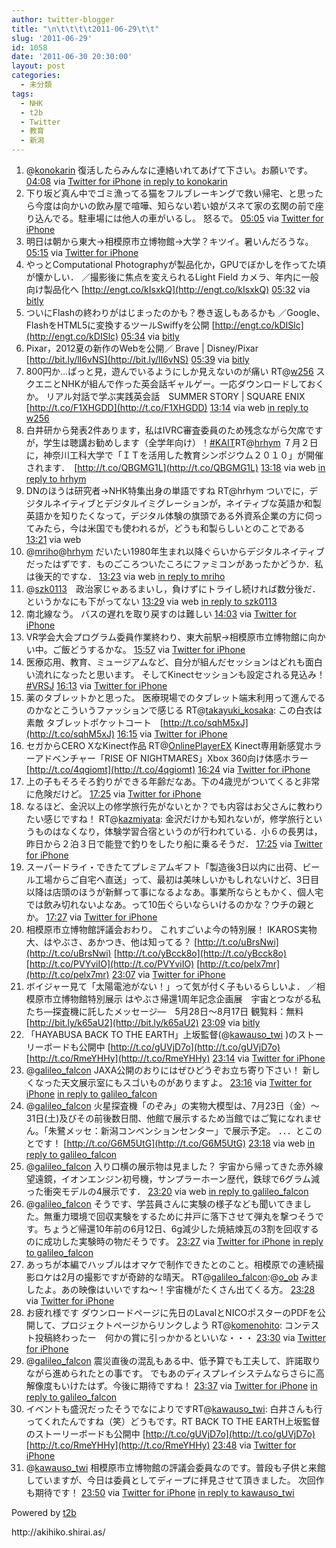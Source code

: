 ```yaml
---
author: twitter-blogger
title: "\n\t\t\t\t2011-06-29\t\t"
slug: '2011-06-29'
id: 1058
date: '2011-06-30 20:30:00'
layout: post
categories:
  - 未分類
tags:
  - NHK
  - t2b
  - Twitter
  - 教育
  - 新潟
---
```


<div xmlns:georss="http://www.georss.org/georss">

1.  <span><span>@[konokarin](http://twitter.com/konokarin "konokarin") 復活したらみんなに連絡いれてあげて下さい。お願いです。</span> <span>[<span>04:08</span>](http://twitter.com/o_ob/status/86088724517097472) <span>via [Twitter for iPhone](http://twitter.com/#!/download/iphone)</span> [in reply to konokarin](http://twitter.com/konokarin/status/85896142440759296)</span></span>
2.  <span><span>下り坂ど真ん中でゴミ漁ってる猫をフルブレーキングで救い帰宅、と思ったら今度は向かいの飲み屋で喧嘩、知らない若い娘がスネて家の玄関の前で座り込んでる。駐車場には他人の車がいるし。 怒るで。</span> <span>[<span>05:05</span>](http://twitter.com/o_ob/status/86102879982714881) <span>via [Twitter for iPhone](http://twitter.com/#!/download/iphone)</span></span></span>
3.  <span><span>明日は朝から東大→相模原市立博物館→大学？キツイ。暑いんだろうな。</span> <span>[<span>05:15</span>](http://twitter.com/o_ob/status/86105486419693569) <span>via [Twitter for iPhone](http://twitter.com/#!/download/iphone)</span></span></span>
4.  <span><span>やっとComputational Photographyが製品化か，GPUでぼかしを作ってた頃が懐かしい． ／撮影後に焦点を変えられるLight Field カメラ、年内に一般向け製品化へ [http://engt.co/kIsxkQ](http://engt.co/kIsxkQ)</span> <span>[<span>05:32</span>](http://twitter.com/o_ob/status/86109795450486784) <span>via [bitly](http://bit.ly)</span></span></span>
5.  <span><span>ついにFlashの終わりがはじまったのかも？巻き返しもあるかも ／Google、FlashをHTML5に変換するツールSwiffyを公開 [http://engt.co/kDISlc](http://engt.co/kDISlc)</span> <span>[<span>05:34</span>](http://twitter.com/o_ob/status/86110195691958272) <span>via [bitly](http://bit.ly)</span></span></span>
6.  <span><span>Pixar，2012夏の新作のWebを公開／ Brave | Disney/Pixar [http://bit.ly/lI6vNS](http://bit.ly/lI6vNS)</span> <span>[<span>05:39</span>](http://twitter.com/o_ob/status/86111458374586368) <span>via [bitly](http://bit.ly)</span></span></span>
7.  <span><span>800円か…ぱっと見，遊んでいるようにしか見えないのが痛い RT@[w256](http://twitter.com/w256 "w256") スクエニとNHKが組んで作った英会話ギャルゲー。一応ダウンロードしておくか。 リアル対話で学ぶ実践英会話　SUMMER STORY | SQUARE ENIX [http://t.co/F1XHGDD](http://t.co/F1XHGDD)</span> <span>[<span>13:14</span>](http://twitter.com/o_ob/status/86226144759787520) <span>via web</span> [in reply to w256](http://twitter.com/w256/status/86224612823801856)</span></span>
8.  <span><span>白井研から発表2件あります，私はIVRC審査委員のため残念ながら欠席ですが，学生は聴講お勧めします（全学年向け）！[#KAIT](http://twitter.com/search?q=%23KAIT "#KAIT")RT@[hrhym](http://twitter.com/hrhym "hrhym") ７月２日に，神奈川工科大学で「ＩＴを活用した教育シンポジウム２０１０」が開催されます．　[http://t.co/QBGMG1L](http://t.co/QBGMG1L)</span> <span>[<span>13:18</span>](http://twitter.com/o_ob/status/86227162977415169) <span>via web</span> [in reply to hrhym](http://twitter.com/hrhym/status/86203141170790400)</span></span>
9.  <span><span>DNのほうは研究者→NHK特集出身の単語ですね RT@hrhym ついでに，デジタルネイティブとデジタルイミグレーションが，ネイティブな英語か和製英語かを知りたくなって，デジタル体験の旗頭である外資系企業の方に伺ってみたら，今は米国でも使われるが，どうも和製らしいとのことである</span> <span>[<span>13:21</span>](http://twitter.com/o_ob/status/86227924482654208) <span>via web</span></span></span>
10.  <span><span>@[mriho](http://twitter.com/mriho "mriho")@[hrhym](http://twitter.com/hrhym "hrhym") だいたい1980年生まれ以降ぐらいからデジタルネイティブだったはずです．ものごころついたころにファミコンがあったかどうか．私は後天的ですな．</span> <span>[<span>13:23</span>](http://twitter.com/o_ob/status/86228218062966784) <span>via web</span> [in reply to mriho](http://twitter.com/mriho/status/86099179016953856)</span></span>
11.  <span><span>@[szk0113](http://twitter.com/szk0113 "szk0113")　政治家じゃあるまいし，負けずにトライし続ければ数分後だ． というかなにも下がってない</span> <span>[<span>13:29</span>](http://twitter.com/o_ob/status/86229716419362816) <span>via web</span> [in reply to szk0113](http://twitter.com/szk0113/status/86096128474488832)</span></span>
12.  <span><span>南北線なう。 バスの遅れを取り戻すのは難しい</span> <span>[<span>14:03</span>](http://twitter.com/o_ob/status/86238361790054400) <span>via [Twitter for iPhone](http://twitter.com/#!/download/iphone)</span></span></span>
13.  <span><span>VR学会大会プログラム委員作業終わり、東大前駅→相模原市立博物館に向かい中。ご飯どうするかな。</span> <span>[<span>15:57</span>](http://twitter.com/o_ob/status/86267108681461760) <span>via [Twitter for iPhone](http://twitter.com/#!/download/iphone)</span></span></span>
14.  <span><span>医療応用、教育、ミュージアムなど、自分が組んだセッションはどれも面白い流れになったと思います。 そしてKinectセッションも設定される見込み！[#VRSJ](http://twitter.com/search?q=%23VRSJ "#VRSJ")</span> <span>[<span>16:13</span>](http://twitter.com/o_ob/status/86271000542588928) <span>via [Twitter for iPhone](http://twitter.com/#!/download/iphone)</span></span></span>
15.  <span><span>薬のタブレットかと思った。 医療現場でのタブレット端末利用って進んでるのかなとこういうファッションで感じる RT@[takayuki_kosaka](http://twitter.com/takayuki_kosaka "takayuki_kosaka"): この白衣は素敵 タブレットポケットコート　[http://t.co/sqhM5xJ](http://t.co/sqhM5xJ)</span> <span>[<span>16:15</span>](http://twitter.com/o_ob/status/86271511199105026) <span>via [Twitter for iPhone](http://twitter.com/#!/download/iphone)</span></span></span>
16.  <span><span>セガからCERO XなKinect作品 RT@[OnlinePlayerEX](http://twitter.com/OnlinePlayerEX "OnlinePlayerEX") Kinect専用新感覚ホラーアドベンチャー「RISE OF NIGHTMARES」Xbox 360向け体感ホラー [http://t.co/4qgiomt](http://t.co/4qgiomt)</span> <span>[<span>16:24</span>](http://twitter.com/o_ob/status/86273806477443073) <span>via [Twitter for iPhone](http://twitter.com/#!/download/iphone)</span></span></span>
17.  <span><span>上の子もそろそろ釣りができる年齢だなあ。下の4歳児がついてくると非常に危険だけど。</span> <span>[<span>17:25</span>](http://twitter.com/o_ob/status/86289244020146176) <span>via [Twitter for iPhone](http://twitter.com/#!/download/iphone)</span></span></span>
18.  <span><span>なるほど、金沢以上の修学旅行先がないとか？でも内容はお父さんに教わりたい感じですね！ RT@[kazmiyata](http://twitter.com/kazmiyata "kazmiyata"): 金沢だけかも知れないが，修学旅行というものはなくなり，体験学習合宿というのが行われている．小６の長男は，昨日から２泊３日で能登で釣りをしたり船に乗るそうだ．</span> <span>[<span>17:25</span>](http://twitter.com/o_ob/status/86289245567844353) <span>via [Twitter for iPhone](http://twitter.com/#!/download/iphone)</span></span></span>
19.  <span><span>スーパードライ・できたてプレミアムギフト「製造後3日以内に出荷、ビール工場からご自宅へ直送」って、最初は美味しいかもしれないけど、3日目以降は店頭のほうが新鮮って事になるよなあ。事業所ならともかく、個人宅では飲み切れないよなあ。って10缶ぐらいならいけるのかな？ウチの親とか。</span> <span>[<span>17:27</span>](http://twitter.com/o_ob/status/86289670266298369) <span>via [Twitter for iPhone](http://twitter.com/#!/download/iphone)</span></span></span>
20.  <span><span>相模原市立博物館評議会おわり。 これすごいよ今の特別展！ IKAROS実物大、はやぶさ、あかつき、他は知ってる？ [http://t.co/uBrsNwi](http://t.co/uBrsNwi) [http://t.co/yBcck8o](http://t.co/yBcck8o) [http://t.co/PVYviIO](http://t.co/PVYviIO) [http://t.co/pelx7mr](http://t.co/pelx7mr)</span> <span>[<span>23:07</span>](http://twitter.com/o_ob/status/86375233585553408) <span>via [Twitter for iPhone](http://twitter.com/#!/download/iphone)</span></span></span>
21.  <span><span>ボイジャー見て「太陽電池がない！」って気が付く子もいるらしいよ． ／相模原市立博物館特別展示 はやぶさ帰還1周年記念企画展　宇宙とつながる私たち―探査機に託したメッセージ―　5月28日～8月17日 観覧料：無料 [http://bit.ly/k65aU2](http://bit.ly/k65aU2)</span> <span>[<span>23:09</span>](http://twitter.com/o_ob/status/86375747970805760) <span>via [bitly](http://bit.ly)</span></span></span>
22.  <span><span>「HAYABUSA BACK TO THE EARTH」上坂監督(@[kawauso_twi](http://twitter.com/kawauso_twi "kawauso_twi") )のストーリーボードも公開中 [http://t.co/gUVjD7o](http://t.co/gUVjD7o) [http://t.co/RmeYHHy](http://t.co/RmeYHHy)</span> <span>[<span>23:14</span>](http://twitter.com/o_ob/status/86377026579214336) <span>via [Twitter for iPhone](http://twitter.com/#!/download/iphone)</span></span></span>
23.  <span><span>@[galileo_falcon](http://twitter.com/galileo_falcon "galileo_falcon") JAXA公開のおりにはぜひどうぞお立ち寄り下さい！ 新しくなった天文展示室にもスゴいものがありますよ。</span> <span>[<span>23:16</span>](http://twitter.com/o_ob/status/86377456784769024) <span>via [Twitter for iPhone](http://twitter.com/#!/download/iphone)</span> [in reply to galileo_falcon](http://twitter.com/galileo_falcon/status/86375963453177856)</span></span>
24.  <span><span>@[galileo_falcon](http://twitter.com/galileo_falcon "galileo_falcon") 火星探査機「のぞみ」の実物大模型は、7月23日（金）～31日(土)及びその前後数日間、他館で展示するため当館ではご覧になれません。「朱鷺メッセ：新潟コンベンションセンター」で展示予定。 ．．．とこのとです！ [http://t.co/G6M5UtG](http://t.co/G6M5UtG)</span> <span>[<span>23:18</span>](http://twitter.com/o_ob/status/86378147355963393) <span>via web</span> [in reply to galileo_falcon](http://twitter.com/galileo_falcon/status/86375963453177856)</span></span>
25.  <span><span>@[galileo_falcon](http://twitter.com/galileo_falcon "galileo_falcon") 入り口横の展示物は見ました？ 宇宙から帰ってきた赤外線望遠鏡，イオンエンジン初号機，サンプラーホーン歴代，鉄球で6グラム減った衝突モデルの4展示です．</span> <span>[<span>23:20</span>](http://twitter.com/o_ob/status/86378533923995648) <span>via web</span> [in reply to galileo_falcon](http://twitter.com/galileo_falcon/status/86378013238894592)</span></span>
26.  <span><span>@[galileo_falcon](http://twitter.com/galileo_falcon "galileo_falcon") そうです、学芸員さんに実験の様子なども聞いてきました。無重力環境で回収実験をするために井戸に落下させて弾丸を撃つそうです。ちょうど帰還10年前の6月12日、6g減少した焼結煉瓦の3割を回収するのに成功した実験時の物だそうです。</span> <span>[<span>23:27</span>](http://twitter.com/o_ob/status/86380223582568448) <span>via [Twitter for iPhone](http://twitter.com/#!/download/iphone)</span> [in reply to galileo_falcon](http://twitter.com/galileo_falcon/status/86378914762600448)</span></span>
27.  <span><span>あっちが本編でハッブルはオマケで制作できたとのこと。相模原での連続撮影ロケは2月の撮影ですが奇跡的な晴天。 RT@[galileo_falcon](http://twitter.com/galileo_falcon "galileo_falcon"):@[o_ob](http://twitter.com/o_ob "o_ob") みましたよ。あの映像はいいですね〜！宇宙機がたくさん出てくる方。</span> <span>[<span>23:28</span>](http://twitter.com/o_ob/status/86380652219473920) <span>via [Twitter for iPhone](http://twitter.com/#!/download/iphone)</span></span></span>
28.  <span><span>お疲れ様です ダウンロードページに先日のLavalとNICOポスターのPDFを公開して、プロジェクトページからリンクしよう RT@[komenohito](http://twitter.com/komenohito "komenohito"): コンテスト投稿終わったー　何かの賞に引っかかるといいな・・・</span> <span>[<span>23:30</span>](http://twitter.com/o_ob/status/86381089081397248) <span>via [Twitter for iPhone](http://twitter.com/#!/download/iphone)</span></span></span>
29.  <span><span>@[galileo_falcon](http://twitter.com/galileo_falcon "galileo_falcon") 震災直後の混乱もある中、低予算でも工夫して、許諾取りながら進められたとの事です。 でもあのディスプレイシステムならさらに高解像度もいけたはず。今後に期待ですね！</span> <span>[<span>23:37</span>](http://twitter.com/o_ob/status/86382785685762048) <span>via [Twitter for iPhone](http://twitter.com/#!/download/iphone)</span> [in reply to galileo_falcon](http://twitter.com/galileo_falcon/status/86381853807886336)</span></span>
30.  <span><span>イベントも盛況だったそうでなによりですRT@[kawauso_twi](http://twitter.com/kawauso_twi "kawauso_twi"): 白井さんも行ってくれたんですね（笑）どうもです。RT BACK TO THE EARTH上坂監督のストーリーボードも公開中 [http://t.co/gUVjD7o](http://t.co/gUVjD7o) [http://t.co/RmeYHHy](http://t.co/RmeYHHy)</span> <span>[<span>23:48</span>](http://twitter.com/o_ob/status/86385622029312000) <span>via [Twitter for iPhone](http://twitter.com/#!/download/iphone)</span></span></span>
31.  <span><span>@[kawauso_twi](http://twitter.com/kawauso_twi "kawauso_twi") 相模原市立博物館の評議会委員なのです。普段も子供と来館していますが、今日は委員としてディープに拝見させて頂きました。 次回作も期待です！</span> <span>[<span>23:50</span>](http://twitter.com/o_ob/status/86386009801109504) <span>via [Twitter for iPhone](http://twitter.com/#!/download/iphone)</span> [in reply to kawauso_twi](http://twitter.com/kawauso_twi/status/86385219053174784)</span></span>

</div>

Powered by [t2b](http://t2b.utilz.jp/)

<div>http://akihiko.shirai.as/</div>